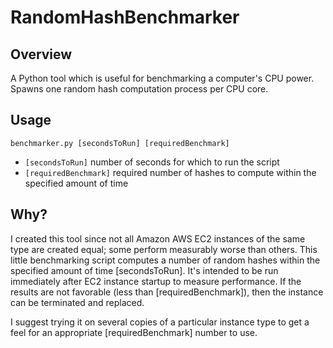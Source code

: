 RandomHashBenchmarker
=====================

Overview
--------

A Python tool which is useful for benchmarking a computer's CPU power. Spawns one random hash computation process per CPU core.

Usage
-----

`benchmarker.py [secondsToRun] [requiredBenchmark]`

* `[secondsToRun]` number of seconds for which to run the script
* `[requiredBenchmark]` required number of hashes to compute within the specified amount of time

Why?
----

I created this tool since not all Amazon AWS EC2 instances of the same type are created equal; some perform measurably worse than others. This little benchmarking script computes a number of random hashes within the specified amount of time [secondsToRun]. It's intended to be run immediately after EC2 instance startup to measure performance. If the results are not favorable (less than [requiredBenchmark]), then the instance can be terminated and replaced.

I suggest trying it on several copies of a particular instance type to get a feel for an appropriate [requiredBenchmark] number to use.
